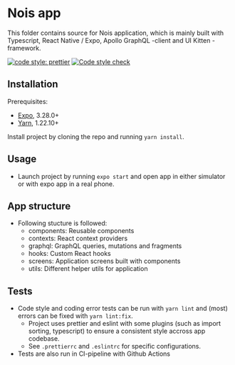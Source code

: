 # Nois app

This folder contains source for Nois application, which is mainly built with Typescript, React Native / Expo, Apollo GraphQL -client and UI Kitten -framework.

[![code style: prettier](https://img.shields.io/badge/code_style-prettier-ff69b4.svg?style=flat-square)](https://github.com/prettier/prettier)
[![Code style check](https://github.com/otahontas/nois/workflows/App%20code%20style%20check/badge.svg?style=flat-square)](https://github.com/otahontas/nois/actions?query=workflow%3A%22App+code+style+check%22)

## Installation

Prerequisites:
- [Expo](https://expo.io/), 3.28.0+
- [Yarn](https://yarnpkg.com/), 1.22.10+

Install project by cloning the repo and running `yarn install`.

## Usage

- Launch project by running `expo start` and open app in either simulator or with expo app in a real phone.

## App structure

- Following stucture is followed:
  - components: Reusable components
  - contexts: React context providers
  - graphql: GraphQL queries, mutations and fragments
  - hooks: Custom React hooks
  - screens: Application screens built with components
  - utils: Different helper utils for application

## Tests

- Code style and coding error tests can be run with `yarn lint` and (most) errors can be fixed with `yarn lint:fix`.
  - Project uses prettier and eslint with some plugins (such as import sorting, typescript) to ensure a consistent style accross app codebase.
  - See `.prettierrc` and `.eslintrc` for specific configurations.
- Tests are also run in CI-pipeline with Github Actions
